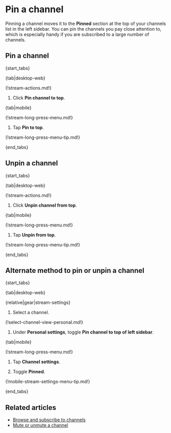 # Pin a channel

Pinning a channel moves it to the **Pinned** section at the top of your channels
list in the left sidebar. You can pin the channels you pay close attention to,
which is especially handy if you are subscribed to a large number of channels.

## Pin a channel

{start_tabs}

{tab|desktop-web}

{!stream-actions.md!}

1. Click **Pin channel to top**.

{tab|mobile}

{!stream-long-press-menu.md!}

1. Tap **Pin to top**.

{!stream-long-press-menu-tip.md!}

{end_tabs}

## Unpin a channel

{start_tabs}

{tab|desktop-web}

{!stream-actions.md!}

1. Click **Unpin channel from top**.

{tab|mobile}

{!stream-long-press-menu.md!}

1. Tap **Unpin from top**.

{!stream-long-press-menu-tip.md!}

{end_tabs}

## Alternate method to pin or unpin a channel

{start_tabs}

{tab|desktop-web}

{relative|gear|stream-settings}

1. Select a channel.

{!select-channel-view-personal.md!}

1. Under **Personal settings**, toggle **Pin channel to top of left sidebar**.

{tab|mobile}

{!stream-long-press-menu.md!}

1. Tap **Channel settings**.

1. Toggle **Pinned**.

{!mobile-stream-settings-menu-tip.md!}

{end_tabs}

## Related articles

* [Browse and subscribe to channels](/help/browse-and-subscribe-to-channels)
* [Mute or unmute a channel](/help/mute-a-channel)
